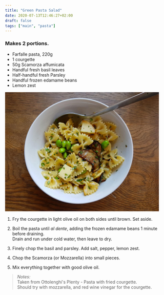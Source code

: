 ```yaml
---
title: "Green Pasta Salad"
date: 2020-07-13T12:46:27+02:00
draft: false
tags: ["main", "pasta"]
---
```


### Makes 2 portions.
- Farfalle pasta, 220g
- 1 courgette
- 50g Scamorza affumicata
- Handful fresh basil leaves
- Half-handful fresh Parsley
- Handful frozen edamame beans
- Lemon zest

![Green Pasta Salad](../greenpasta.jpeg)

1. Fry the courgette in light olive oil on both sides until brown.
   Set aside.

2. Boil the pasta until _al dente_, adding the frozen edamame beans 1 minute before draining.\
    Drain and run under cold water, then leave to dry.

3. Finely chop the basil and parsley. Add salt, pepper, lemon zest.
4. Chop the Scamorza (or Mozzarella) into small pieces.

5. Mix everything together with good olive oil.

> *Notes:* \
Taken from Ottolenghi's Plenty - Pasta with fried courgette.\
Should try with mozzarella, and red wine vinegar for the courgette.
